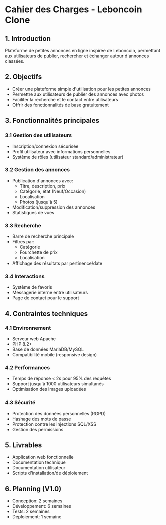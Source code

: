 # Cahier des Charges - Leboncoin Clone

## 1. Introduction
Plateforme de petites annonces en ligne inspirée de Leboncoin, permettant aux utilisateurs de publier, rechercher et échanger autour d'annonces classées.

## 2. Objectifs
- Créer une plateforme simple d'utilisation pour les petites annonces
- Permettre aux utilisateurs de publier des annonces avec photos
- Faciliter la recherche et le contact entre utilisateurs
- Offrir des fonctionnalités de base gratuitement

## 3. Fonctionnalités principales

### 3.1 Gestion des utilisateurs
- Inscription/connexion sécurisée
- Profil utilisateur avec informations personnelles
- Système de rôles (utilisateur standard/administrateur)

### 3.2 Gestion des annonces
- Publication d'annonces avec:
  - Titre, description, prix
  - Catégorie, état (Neuf/Occasion)
  - Localisation
  - Photos (jusqu'à 5)
- Modification/suppression des annonces
- Statistiques de vues

### 3.3 Recherche
- Barre de recherche principale
- Filtres par:
  - Catégorie
  - Fourchette de prix
  - Localisation
- Affichage des résultats par pertinence/date

### 3.4 Interactions
- Système de favoris
- Messagerie interne entre utilisateurs
- Page de contact pour le support

## 4. Contraintes techniques

### 4.1 Environnement
- Serveur web Apache
- PHP 8.2+
- Base de données MariaDB/MySQL
- Compatibilité mobile (responsive design)

### 4.2 Performances
- Temps de réponse < 2s pour 95% des requêtes
- Support jusqu'à 1000 utilisateurs simultanés
- Optimisation des images uploadées

### 4.3 Sécurité
- Protection des données personnelles (RGPD)
- Hashage des mots de passe
- Protection contre les injections SQL/XSS
- Gestion des permissions

## 5. Livrables
- Application web fonctionnelle
- Documentation technique
- Documentation utilisateur
- Scripts d'installation/de déploiement

## 6. Planning (V1.0)
- Conception: 2 semaines
- Développement: 6 semaines
- Tests: 2 semaines
- Déploiement: 1 semaine

